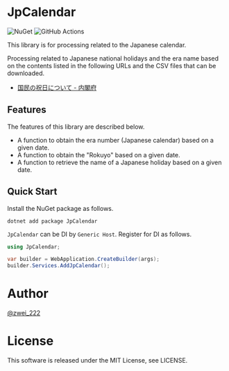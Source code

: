 # JpCalendar
![NuGet](https://img.shields.io/nuget/v/JpCalendar)
![GitHub Actions](https://github.com/zwei222/JpCalendar/actions/workflows/build.yml/badge.svg)

This library is for processing related to the Japanese calendar.

Processing related to Japanese national holidays and the era name based on the contents listed in the following URLs and the CSV files that can be downloaded.

- [国民の祝日について - 内閣府](https://www8.cao.go.jp/chosei/shukujitsu/gaiyou.html)

## Features
The features of this library are described below.

- A function to obtain the era number (Japanese calendar) based on a given date.
- A function to obtain the "Rokuyo" based on a given date.
- A function to retrieve the name of a Japanese holiday based on a given date.

## Quick Start
Install the NuGet package as follows.

```
dotnet add package JpCalendar
```

`JpCalendar` can be DI by `Generic Host`. Register for DI as follows.

```csharp
using JpCalendar;

var builder = WebApplication.CreateBuilder(args);
builder.Services.AddJpCalendar();
```

# Author
[@zwei_222](https://twitter.com/zwei_222)

# License
This software is released under the MIT License, see LICENSE.
